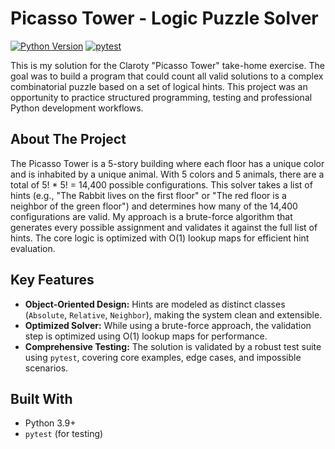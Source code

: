 # Picasso Tower - Logic Puzzle Solver

[![Python Version](https://img.shields.io/badge/python-3.9+-blue.svg)](https://www.python.org/downloads/)
[![pytest](https://img.shields.io/badge/tested%20with-pytest-blue)](https://pytest.org)

This is my solution for the Claroty "Picasso Tower" take-home exercise. The goal was to build a program that could count all valid solutions to a complex combinatorial puzzle based on a set of logical hints. This project was an opportunity to practice structured programming, testing and professional Python development workflows.

## About The Project
The Picasso Tower is a 5-story building where each floor has a unique color and is inhabited by a unique animal. With 5 colors and 5 animals, there are a total of 5! * 5! = 14,400 possible configurations.
This solver takes a list of hints (e.g., "The Rabbit lives on the first floor" or "The red floor is a neighbor of the green floor") and determines how many of the 14,400 configurations are valid.
My approach is a brute-force algorithm that generates every possible assignment and validates it against the full list of hints. The core logic is optimized with O(1) lookup maps for efficient hint evaluation.

## Key Features
-   **Object-Oriented Design:** Hints are modeled as distinct classes (`Absolute`, `Relative`, `Neighbor`), making the system clean and extensible.
-   **Optimized Solver:** While using a brute-force approach, the validation step is optimized using O(1) lookup maps for performance.
-   **Comprehensive Testing:** The solution is validated by a robust test suite using `pytest`, covering core examples, edge cases, and impossible scenarios.

## Built With
-   Python 3.9+
-   `pytest` (for testing)

